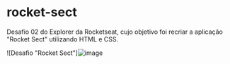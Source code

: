 # rocket-sect
Desafio 02 do Explorer da Rocketseat, cujo objetivo foi recriar a aplicação "Rocket Sect" utilizando HTML e CSS.

![Desafio "Rocket Sect"]![image](https://github.com/FabianoLXS/rocketSect/assets/47800473/a55b4553-7cc9-49af-a67b-99eef99f7e36)
